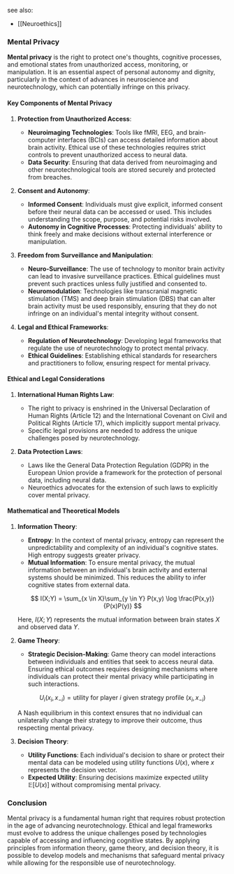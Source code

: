 see also:
- [[Neuroethics]]

### Mental Privacy

**Mental privacy** is the right to protect one's thoughts, cognitive processes, and emotional states from unauthorized access, monitoring, or manipulation. It is an essential aspect of personal autonomy and dignity, particularly in the context of advances in neuroscience and neurotechnology, which can potentially infringe on this privacy.

#### Key Components of Mental Privacy

1. **Protection from Unauthorized Access**:
   - **Neuroimaging Technologies**: Tools like fMRI, EEG, and brain-computer interfaces (BCIs) can access detailed information about brain activity. Ethical use of these technologies requires strict controls to prevent unauthorized access to neural data.
   - **Data Security**: Ensuring that data derived from neuroimaging and other neurotechnological tools are stored securely and protected from breaches.

2. **Consent and Autonomy**:
   - **Informed Consent**: Individuals must give explicit, informed consent before their neural data can be accessed or used. This includes understanding the scope, purpose, and potential risks involved.
   - **Autonomy in Cognitive Processes**: Protecting individuals' ability to think freely and make decisions without external interference or manipulation.

3. **Freedom from Surveillance and Manipulation**:
   - **Neuro-Surveillance**: The use of technology to monitor brain activity can lead to invasive surveillance practices. Ethical guidelines must prevent such practices unless fully justified and consented to.
   - **Neuromodulation**: Technologies like transcranial magnetic stimulation (TMS) and deep brain stimulation (DBS) that can alter brain activity must be used responsibly, ensuring that they do not infringe on an individual's mental integrity without consent.

4. **Legal and Ethical Frameworks**:
   - **Regulation of Neurotechnology**: Developing legal frameworks that regulate the use of neurotechnology to protect mental privacy.
   - **Ethical Guidelines**: Establishing ethical standards for researchers and practitioners to follow, ensuring respect for mental privacy.

#### Ethical and Legal Considerations

1. **International Human Rights Law**:
   - The right to privacy is enshrined in the Universal Declaration of Human Rights (Article 12) and the International Covenant on Civil and Political Rights (Article 17), which implicitly support mental privacy.
   - Specific legal provisions are needed to address the unique challenges posed by neurotechnology.

2. **Data Protection Laws**:
   - Laws like the General Data Protection Regulation (GDPR) in the European Union provide a framework for the protection of personal data, including neural data.
   - Neuroethics advocates for the extension of such laws to explicitly cover mental privacy.

#### Mathematical and Theoretical Models

1. **Information Theory**:
   - **Entropy**: In the context of mental privacy, entropy can represent the unpredictability and complexity of an individual's cognitive states. High entropy suggests greater privacy.
   - **Mutual Information**: To ensure mental privacy, the mutual information between an individual's brain activity and external systems should be minimized. This reduces the ability to infer cognitive states from external data.

   $$ I(X;Y) = \sum_{x \in X}\sum_{y \in Y} P(x,y) \log \frac{P(x,y)}{P(x)P(y)} $$

   Here, $I(X;Y)$ represents the mutual information between brain states $X$ and observed data $Y$.

2. **Game Theory**:
   - **Strategic Decision-Making**: Game theory can model interactions between individuals and entities that seek to access neural data. Ensuring ethical outcomes requires designing mechanisms where individuals can protect their mental privacy while participating in such interactions.

   $$ U_i(x_i, x_{-i}) = \text{utility for player } i \text{ given strategy profile } (x_i, x_{-i}) $$

   A Nash equilibrium in this context ensures that no individual can unilaterally change their strategy to improve their outcome, thus respecting mental privacy.

3. **Decision Theory**:
   - **Utility Functions**: Each individual's decision to share or protect their mental data can be modeled using utility functions $U(x)$, where $x$ represents the decision vector.
   - **Expected Utility**: Ensuring decisions maximize expected utility $\mathbb{E}[U(x)]$ without compromising mental privacy.

### Conclusion

Mental privacy is a fundamental human right that requires robust protection in the age of advancing neurotechnology. Ethical and legal frameworks must evolve to address the unique challenges posed by technologies capable of accessing and influencing cognitive states. By applying principles from information theory, game theory, and decision theory, it is possible to develop models and mechanisms that safeguard mental privacy while allowing for the responsible use of neurotechnology.